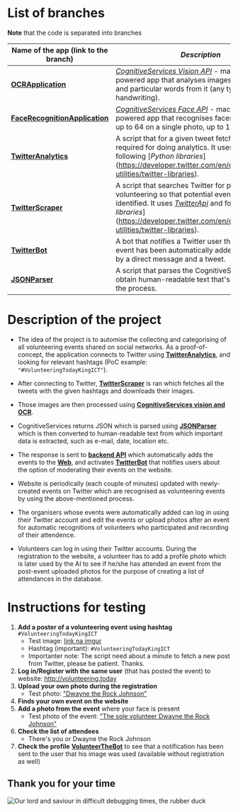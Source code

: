 # List of branches

**Note** that the code is separated into branches

| **Name of the app (link to the branch)** | *Description*          |
| ------------- |-------------|
| [**OCRApplication**](https://github.com/ibro45/VolunteeringToday/tree/OCRApplication) | [*CognitiveServices Vision API*](https://azure.microsoft.com/en-us/services/cognitive-services/computer-vision/) - machine-learning powered app that analyses images and gets text and particular words from it (any type of font or handwriting). |
| [**FaceRecognitionApplication**](https://github.com/ibro45/VolunteeringToday/tree/FaceRecognitionApplication) | [*CognitiveServices Face API*](https://azure.microsoft.com/en-us/services/cognitive-services/face/) - machine-learning-powered app that recognises faces from a photo, up to 64 on a single photo, up to 10 000 in total. |
| [**TwitterAnalytics**](https://github.com/ibro45/VolunteeringToday/tree/TwitterScripts) | A script that for a given tweet fetches data required for doing analytics. It uses [*TwitterApi*](https://developer.twitter.com/en/docs) and following [*Python libraries*] (https://developer.twitter.com/en/docs/developer-utilities/twitter-libraries). |
| [**TwitterScraper**](https://github.com/ibro45/VolunteeringToday/tree/TwitterScripts) | A script that searches Twitter for posts about volunteering so that potential events could be identified. It uses [*TwitterApi*](https://developer.twitter.com/en/docs) and following [*Python libraries*] (https://developer.twitter.com/en/docs/developer-utilities/twitter-libraries). |
| [**TwitterBot**](https://github.com/ibro45/VolunteeringToday/tree/TwitterScripts) | A bot that notifies a Twitter user that his/hers event has been automatically added to our website by a direct message and a tweet. |
| [**JSONParser**](https://github.com/ibro45/VolunteeringToday/tree/TwitterScripts) | A script that parses the CognitiveServices JSON to obtain human-readable text that's used later on in the process. |

# Description of the project

- The idea of the project is to automise the collecting and categorising of all volunteering events shared on social networks. As a proof-of-concept, the application connects to Twitter using [**TwitterAnalytics**](https://github.com/ibro45/VolunteeringToday/tree/TwitterScripts/), and looking for relevant hashtags (PoC example: `"#VolunteeringTodayKingICT"`).

- After connecting to Twitter, [**TwitterScraper**](https://github.com/ibro45/VolunteeringToday/tree/TwitterScripts/TwitterScraper.py) is ran which fetches all the tweets with the given hashtags and downloads their images.

- Those images are then processed using [**CognitiveServices vision and OCR**](https://github.com/ibro45/VolunteeringToday/tree/OCRApplication/OCRApplication/OCRTools.cs).

- CognitiveServices returns JSON which is parsed using [**JSONParser**](https://github.com/ibro45/VolunteeringToday/tree/TwitterScripts/json_to_text.py) which is then converted to human-readable text from which important data is extracted, such as e-mail, date, location etc.

- The response is sent to [**backend API**](https://github.com/ibro45/VolunteeringToday/tree/master) which automatically adds the events to the [**Web**](https://github.com/ibro45/VolunteeringToday/tree/master), and activates [**TwitterBot**](https://github.com/ibro45/VolunteeringToday/tree/TwitterScripts/PostTweets.py) that notifies users about the option of moderating their events on the website.

- Website is periodically (each couple of minutes) updated with newly-created events on Twitter which are recognised as volunteering events by using the above-mentioned process.

- The organisers whose events were automatically added can log in using their Twitter account and edit the events or upload photos after an event for automatic recognitions of volunteers who participated and recording of their attendence.

- Volunteers can log in using their Twitter accounts. During the registration to the website, a volunteer has to add a profile photo which is later used by the AI to see if he/she has attended an event from the post-event uploaded photos for the purpose of creating a list of attendances in the database.

# Instructions for testing

1. **Add a poster of a volunteering event** **using hashtag** `#VolunteeringTodayKingICT`
	- Test image: [link na imgur](https://i.imgur.com/3v50RwX.jpg)
	- Hashtag (important): `#VolunteeringTodayKingICT`
	- Importanter note: The script need about a minute to fetch a new post from Twitter, please be patient. Thanks.
2. **Log in/Register with the same user** (that has posted the event) to website: http://volunteering.today
3. **Upload your own photo during the registration**
    - Test photo: ["Dwayne the Rock Johnson"](https://upload.wikimedia.org/wikipedia/commons/f/f1/Dwayne_Johnson_2%2C_2013.jpg)
4. **Finds your own event on the website**
5. **Add a photo from the event** where your face is present
    - Test photo of the event: ["The sole volunteer Dwayne the Rock Johnson"](https://ia.media-imdb.com/images/M/MV5BMTkyNDQ3NzAxM15BMl5BanBnXkFtZTgwODIwMTQ0NTE@._V1_UX214_CR0,0,214,317_AL_.jpg)
6. **Check the list of attendees**
    - There's you or Dwayne the Rock Johnson
7. **Check the profile** [**VolunteerTheBot**](https://twitter.com/volunteerthebot) to see that a notification has been sent to the user that his image was used (available without registration as well)

## Thank you for your time

![Our lord and saviour in difficult debugging times, the rubber duck](https://media1.giphy.com/media/u6abG1EmZciv6/200.gif)
